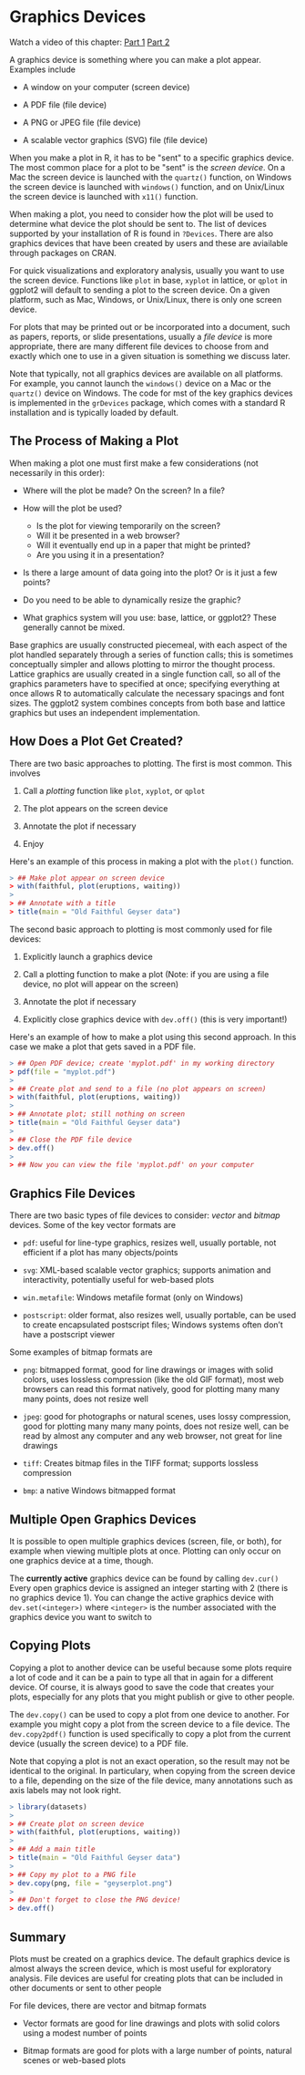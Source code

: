 # Graphics Devices

Watch a video of this chapter: [Part 1](https://youtu.be/ftc6_hqRYuY) [Part 2](https://youtu.be/ci6ogllxVxg)



A graphics device is something where you can make a plot appear. Examples include

  * A window on your computer (screen device)
  
  * A PDF file (file device)

  * A PNG or JPEG file (file device)

  * A scalable vector graphics (SVG) file (file device)

When you make a plot in R, it has to be "sent" to a specific graphics device. The most common place for a plot to be "sent" is the *screen device*. On a Mac the screen device is launched with the `quartz()` function, on Windows the screen device is launched with `windows()` function, and on Unix/Linux the screen device is launched with `x11()` function. 

When making a plot, you need to consider how the plot will be used to determine what device the plot should be sent to. The list of devices supported by your installation of R is found in `?Devices`. There are also graphics devices that have been created by users and these are aviailable through packages on CRAN.

For quick visualizations and exploratory analysis, usually you want to use the screen device. Functions like `plot` in base, `xyplot` in lattice, or `qplot` in ggplot2 will default to sending a plot to the screen device. On a given platform, such as Mac, Windows, or Unix/Linux, there is only one screen device.

For plots that may be printed out or be incorporated into a document, such as papers, reports, or slide presentations, usually a *file device* is more appropriate, there are many different file devices to choose from and exactly which one to use in a given situation is something we discuss later.

Note that typically, not all graphics devices are available on all platforms. For example, you cannot launch the `windows()` device on a Mac or the `quartz()` device on Windows. The code for mst of the key graphics devices is implemented in the `grDevices` package, which comes with a standard R installation and is typically loaded by default.


## The Process of Making a Plot

When making a plot one must first make a few considerations (not
necessarily in this order):

- Where will the plot be made? On the screen? In a file? 

- How will the plot be used?
  - Is the plot for viewing temporarily on the screen?  
  - Will it be presented in a web browser?
  - Will it eventually end up in a paper that might be printed? 
  - Are you using it in a presentation?

- Is there a large amount of data going into the plot? Or is it just a
  few points?

- Do you need to be able to dynamically resize the graphic?

- What graphics system will you use: base, lattice, or ggplot2? These
  generally cannot be mixed.

Base graphics are usually constructed piecemeal, with each aspect of the plot handled separately through a series of function calls; this is sometimes conceptually simpler and allows plotting to mirror the thought process. Lattice graphics are usually created in a single function call, so all of the graphics parameters have to specified at once; specifying everything at once allows R to automatically calculate the necessary spacings and font sizes. The ggplot2 system combines concepts from both base and lattice graphics but uses an independent implementation.



## How Does a Plot Get Created?

There are two basic approaches to plotting. The first is most common. This involves

1. Call a *plotting* function like `plot`, `xyplot`, or `qplot`

2. The plot appears on the screen device

3. Annotate the plot if necessary

4. Enjoy

Here's an example of this process in making a plot with the `plot()` function.


```r
> ## Make plot appear on screen device
> with(faithful, plot(eruptions, waiting)) 
> 
> ## Annotate with a title
> title(main = "Old Faithful Geyser data")  
```

The second basic approach to plotting is most commonly used for file devices:

1. Explicitly launch a graphics device

2. Call a plotting function to make a plot (Note: if you are using a file
device, no plot will appear on the screen)

3. Annotate the plot if necessary

3. Explicitly close graphics device with `dev.off()` (this is very important!)

Here's an example of how to make a plot using this second approach. In this case we make a plot that gets saved in a PDF file.


```r
> ## Open PDF device; create 'myplot.pdf' in my working directory
> pdf(file = "myplot.pdf")  
> 
> ## Create plot and send to a file (no plot appears on screen)
> with(faithful, plot(eruptions, waiting))  
> 
> ## Annotate plot; still nothing on screen
> title(main = "Old Faithful Geyser data")  
> 
> ## Close the PDF file device
> dev.off()  
> 
> ## Now you can view the file 'myplot.pdf' on your computer
```


## Graphics File Devices

There are two basic types of file devices to consider: *vector* and *bitmap*
devices. Some of the key vector formats are

- `pdf`: useful for line-type graphics, resizes well, usually
  portable, not efficient if a plot has many objects/points

- `svg`: XML-based scalable vector graphics; supports animation and
  interactivity, potentially useful for web-based plots

- `win.metafile`: Windows metafile format (only on Windows)

- `postscript`: older format, also resizes well, usually portable, can
  be used to create encapsulated postscript files; Windows systems
  often don’t have a postscript viewer

Some examples of bitmap formats are

- `png`: bitmapped format, good for line drawings or images with solid
  colors, uses lossless compression (like the old GIF format), most
  web browsers can read this format natively, good for plotting many
  many many points, does not resize well

- `jpeg`: good for photographs or natural scenes, uses lossy
  compression, good for plotting many many many points, does not
  resize well, can be read by almost any computer and any web browser,
  not great for line drawings

- `tiff`: Creates bitmap files in the TIFF format; supports lossless
  compression

- `bmp`: a native Windows bitmapped format


## Multiple Open Graphics Devices

It is possible to open multiple graphics devices (screen, file, or
  both), for example when viewing multiple plots at once. Plotting can only occur on one graphics device at a time, though. 
  
The **currently active** graphics device can be found by calling  `dev.cur()` Every open graphics device is assigned an integer starting with 2 (there is no graphics device 1). You can change the active graphics device with `dev.set(<integer>)` where `<integer>` is the number associated with the graphics device you want to switch to


## Copying Plots

Copying a plot to another device can be useful because some plots
require a lot of code and it can be a pain to type all that in again
for a different device. Of course, it is always good to save the code that creates your plots, especially for any plots that you might publish or give to other people. 

The `dev.copy()` can be used to copy a plot from one device to another. For example you might copy a plot from the screen device to a file device. The  `dev.copy2pdf()` function is used specifically to copy a plot from the current device (usually the screen device) to a PDF file.

Note that copying a plot is not an exact operation, so the result may not
be identical to the original. In particulary, when copying from the screen device to a file, depending on the size of the file device, many annotations such as axis labels may not look right.



```r
> library(datasets)
> 
> ## Create plot on screen device
> with(faithful, plot(eruptions, waiting))  
> 
> ## Add a main title
> title(main = "Old Faithful Geyser data")  
> 
> ## Copy my plot to a PNG file
> dev.copy(png, file = "geyserplot.png")  
> 
> ## Don't forget to close the PNG device!
> dev.off()  
```


## Summary

Plots must be created on a graphics device. The default graphics device is almost always the screen device, which is most useful for exploratory analysis. File devices are useful for creating plots that can be included in other documents or sent to other people

For file devices, there are vector and bitmap formats

  - Vector formats are good for line drawings and plots with solid
    colors using a modest number of points

  - Bitmap formats are good for plots with a large number of points,
    natural scenes or web-based plots
